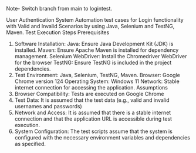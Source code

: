 Note- Switch branch from main to logintest.

User Authentication System
Automation test cases for Login functionality with Valid and Invalid Scenarios by using Java, Selenium and TestNG, Maven.
Test Execution Steps
Prerequisites
1.	Software Installation: Java: Ensure Java Development Kit (JDK) is installed. Maven: Ensure Apache Maven is installed for dependency management. Selenium WebDriver: Install the Chromedriver WebDriver for the browser TestNG: Ensure TestNG is included in the project dependencies.
2.	Test Environment: Java, Selenium, TestNG, Maven. Browser: Google Chrome version 124 Operating System: Windows 11 Network: Stable internet connection for accessing the application.
Assumptions
1.	Browser Compatibility: Tests are executed on Google Chrome
2.	Test Data: It is assumed that the test data (e.g., valid and invalid usernames and passwords)
3.	Network and Access: It is assumed that there is a stable internet connection and that the application URL is accessible during test execution.
4.	System Configuration: The test scripts assume that the system is configured with the necessary environment variables and dependencies as specified.
